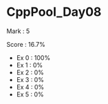 # CppPool_Day08

Mark : 5

Score : 16.7%

- Ex 0 : 100%
- Ex 1 : 0%
- Ex 2 : 0%
- Ex 3 : 0%
- Ex 4 : 0%
- Ex 5 : 0%
